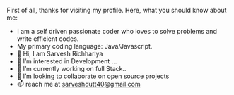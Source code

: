 First of all, thanks for visiting my profile. Here, what you should know about me:

- I am a self driven passionate coder who loves to solve problems and write efficient codes.
-  My primary coding language: Java/Javascript.
-  👋 Hi, I am Sarvesh Richhariya
- 👀 I’m interested in Development ...
- 🌱 I’m currently working on full Stack..
- 💞️ I’m looking to collaborate on open source projects
- 📫 reach me at sarveshdutt40@gmail.com

<!---
sarveshdutt17feb/sarveshdutt17feb is a ✨ special ✨ repository because its `README.md` (this file) appears on your GitHub profile.
You can click the Preview link to take a look at your changes.
--->
